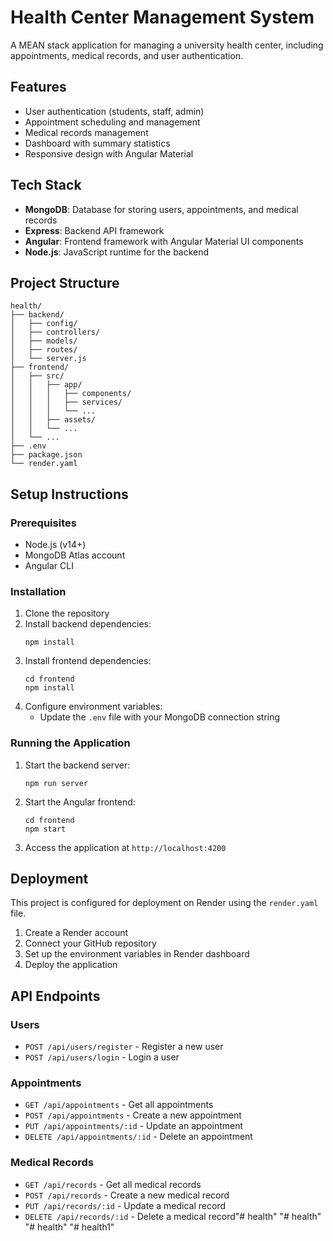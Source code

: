 # Health Center Management System

A MEAN stack application for managing a university health center, including appointments, medical records, and user authentication.

## Features

- User authentication (students, staff, admin)
- Appointment scheduling and management
- Medical records management
- Dashboard with summary statistics
- Responsive design with Angular Material

## Tech Stack

- **MongoDB**: Database for storing users, appointments, and medical records
- **Express**: Backend API framework
- **Angular**: Frontend framework with Angular Material UI components
- **Node.js**: JavaScript runtime for the backend

## Project Structure

```
health/
├── backend/
│   ├── config/
│   ├── controllers/
│   ├── models/
│   ├── routes/
│   └── server.js
├── frontend/
│   ├── src/
│   │   ├── app/
│   │   │   ├── components/
│   │   │   ├── services/
│   │   │   └── ...
│   │   ├── assets/
│   │   └── ...
│   └── ...
├── .env
├── package.json
└── render.yaml
```

## Setup Instructions

### Prerequisites

- Node.js (v14+)
- MongoDB Atlas account
- Angular CLI

### Installation

1. Clone the repository
2. Install backend dependencies:
   ```
   npm install
   ```
3. Install frontend dependencies:
   ```
   cd frontend
   npm install
   ```
4. Configure environment variables:
   - Update the `.env` file with your MongoDB connection string

### Running the Application

1. Start the backend server:
   ```
   npm run server
   ```
2. Start the Angular frontend:
   ```
   cd frontend
   npm start
   ```
3. Access the application at `http://localhost:4200`

## Deployment

This project is configured for deployment on Render using the `render.yaml` file.

1. Create a Render account
2. Connect your GitHub repository
3. Set up the environment variables in Render dashboard
4. Deploy the application

## API Endpoints

### Users
- `POST /api/users/register` - Register a new user
- `POST /api/users/login` - Login a user

### Appointments
- `GET /api/appointments` - Get all appointments
- `POST /api/appointments` - Create a new appointment
- `PUT /api/appointments/:id` - Update an appointment
- `DELETE /api/appointments/:id` - Delete an appointment

### Medical Records
- `GET /api/records` - Get all medical records
- `POST /api/records` - Create a new medical record
- `PUT /api/records/:id` - Update a medical record
- `DELETE /api/records/:id` - Delete a medical record"# health" 
"# health" 
"# health" 
"# health1" 
